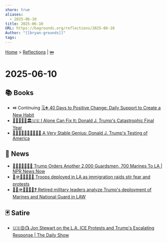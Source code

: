 ```yaml
---
share: true
aliases:
  - 2025-06-10
title: 2025-06-10
URL: https://bagrounds.org/reflections/2025-06-10
Author: "[[bryan-grounds]]"
tags: 
---
```

[Home](../index.md) > [Reflections](./index.md) | [⏮️](./2025-06-09.md)  
# 2025-06-10  
## 📚 Books  
- ⏯️ Continuing [🗓️➕ 40 Days to Positive Change: Daily Support to Create a New Habit](../books/40-days-to-positive-change-daily-support-to-create-a-new-habit.md)  
- [🍊🤡🤥👹💥🏛️🇺🇸 I Alone Can Fix It: Donald J. Trump's Catastrophic Final Year](../books/i-alone-can-fix-it-donald-j-trumps-catastrophic-final-year.md)  
- [🤡🫨😭🤬😵‍💫🤥👹🇺🇸 A Very Stable Genius: Donald J. Trump's Testing of America](../books/a-very-stable-genius-donald-j-trumps-testing-of-america.md)  
  
## 📰 News  
- [👨‍⚖️💂‍♂️🚨🇺🇸 Trump Orders Another 2,000 Guardsmen, 700 Marines To LA | NPR News Now](../videos/trump-orders-another-2000-guardsmen-700-marines-to-la-npr-news-now.md)  
- [👹🪖🇺🇸🚧✊🏾 Troops deployed in LA as immigration raids stir fear and protests](../videos/troops-deployed-in-la-as-immigration-raids-stir-fear-and-protests.md)  
- [👴🏻🪖🇺🇸🤥👹❓ Retired military leaders analyze Trump's deployment of Marines and National Guard in LAW](../videos/retired-military-leaders-analyze-trumps-deployment-of-marines-and-national-guard-in-la.md)  
  
## 🃏 Satire  
- [🇺🇸😡📺 Jon Stewart on the L.A. ICE Protests and Trump's Escalating Response | The Daily Show](../videos/jon-stewart-on-the-la-ice-protests-and-trumps-escalating-response-the-daily-show.md)
